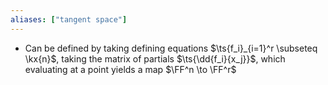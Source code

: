 ```yaml
---
aliases: ["tangent space"]
---
```


- Can be defined by taking defining equations $\ts{f_i}_{i=1}^r \subseteq \kx{n}$, taking the matrix of partials $\ts{\dd{f_i}{x_j}}$, which evaluating at a point yields a map $\FF^n \to \FF^r$
